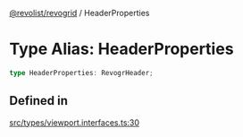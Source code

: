 [@revolist/revogrid](README.md) / HeaderProperties

# Type Alias: HeaderProperties

```ts
type HeaderProperties: RevogrHeader;
```

## Defined in

[src/types/viewport.interfaces.ts:30](https://github.com/revolist/revogrid/blob/babcd934a05d11632dc60c6964673e41a780bbb7/src/types/viewport.interfaces.ts#L30)
